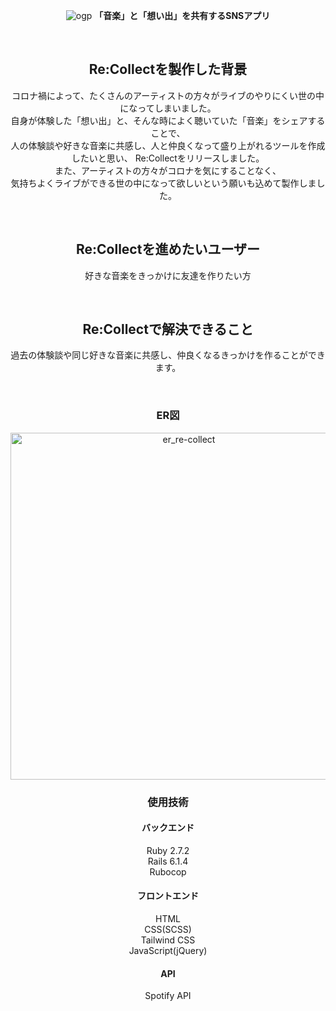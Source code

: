 <div align="center">

![ogp](https://user-images.githubusercontent.com/71957661/160415220-0e42bdcb-5060-46fd-817c-849b4f5569c9.png)
**「音楽」と「想い出」を共有するSNSアプリ**

<br>

## Re:Collectを製作した背景
コロナ禍によって、たくさんのアーティストの方々がライブのやりにくい世の中になってしまいました。<br>
自身が体験した「想い出」と、そんな時によく聴いていた「音楽」をシェアすることで、<br>
人の体験談や好きな音楽に共感し、人と仲良くなって盛り上がれるツールを作成したいと思い、
Re:Collectをリリースしました。<br>
また、アーティストの方々がコロナを気にすることなく、<br>
気持ちよくライブができる世の中になって欲しいという願いも込めて製作しました。<br>
  
<br>

## Re:Collectを進めたいユーザー
好きな音楽をきっかけに友達を作りたい方

<br>

## Re:Collectで解決できること
過去の体験談や同じ好きな音楽に共感し、仲良くなるきっかけを作ることができます。

<br>

### ER図
<img width="555" alt="er_re-collect" src="https://user-images.githubusercontent.com/71957661/160625083-c559626c-adfb-4f81-812a-49928c280b22.png">

<br>

### 使用技術

#### バックエンド
Ruby 2.7.2  
Rails 6.1.4  
Rubocop  


#### フロントエンド
HTML  
CSS(SCSS)  
Tailwind CSS  
JavaScript(jQuery)  


#### API
Spotify API
